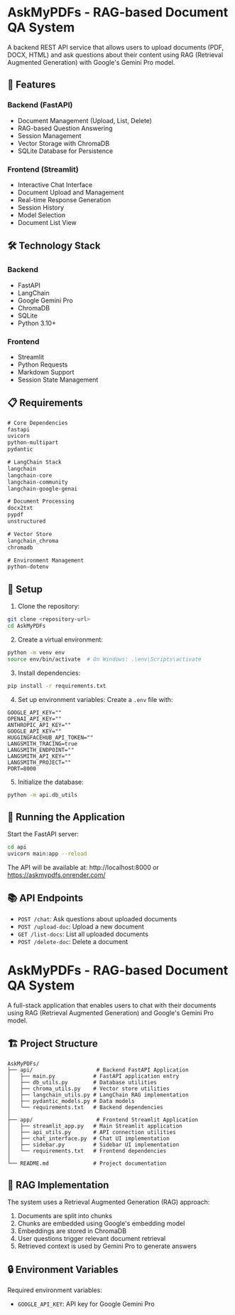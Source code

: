 # AskMyPDFs - RAG-based Document QA System

A backend REST API service that allows users to upload documents (PDF, DOCX, HTML) and ask questions about their content using RAG (Retrieval Augmented Generation) with Google's Gemini Pro model.

## 🚀 Features

### Backend (FastAPI)
- Document Management (Upload, List, Delete)
- RAG-based Question Answering
- Session Management
- Vector Storage with ChromaDB
- SQLite Database for Persistence

### Frontend (Streamlit)
- Interactive Chat Interface
- Document Upload and Management
- Real-time Response Generation
- Session History
- Model Selection
- Document List View

## 🛠️ Technology Stack

### Backend
- FastAPI
- LangChain
- Google Gemini Pro
- ChromaDB
- SQLite
- Python 3.10+

### Frontend
- Streamlit
- Python Requests
- Markdown Support
- Session State Management

## 📋 Requirements

```txt
# Core Dependencies
fastapi
uvicorn
python-multipart
pydantic

# LangChain Stack
langchain
langchain-core
langchain-community
langchain-google-genai

# Document Processing
docx2txt
pypdf
unstructured

# Vector Store
langchain_chroma
chromadb

# Environment Management
python-dotenv
```

## 🔧 Setup

1. Clone the repository:
```bash
git clone <repository-url>
cd AskMyPDFs
```

2. Create a virtual environment:
```bash
python -m venv env
source env/bin/activate  # On Windows: .\env\Scripts\activate
```

3. Install dependencies:
```bash
pip install -r requirements.txt
```

4. Set up environment variables:
Create a `.env` file with:
```plaintext
GOOGLE_API_KEY=""
OPENAI_API_KEY=""
ANTHROPIC_API_KEY=""
GOOGLE_API_KEY=""
HUGGINGFACEHUB_API_TOKEN=""
LANGSMITH_TRACING=true
LANGSMITH_ENDPOINT=""
LANGSMITH_API_KEY=""
LANGSMITH_PROJECT=""
PORT=8000

```

5. Initialize the database:
```bash
python -m api.db_utils
```

## 🚀 Running the Application

Start the FastAPI server:
```bash
cd api
uvicorn main:app --reload
```

The API will be available at: http://localhost:8000 or https://askmypdfs.onrender.com/

## 📚 API Endpoints

- `POST /chat`: Ask questions about uploaded documents
- `POST /upload-doc`: Upload a new document
- `GET /list-docs`: List all uploaded documents
- `POST /delete-doc`: Delete a document

# AskMyPDFs - RAG-based Document QA System

A full-stack application that enables users to chat with their documents using RAG (Retrieval Augmented Generation) and Google's Gemini Pro model.

## 🏗️ Project Structure

```
AskMyPDFs/
├── api/                    # Backend FastAPI Application
│   ├── main.py            # FastAPI application entry
│   ├── db_utils.py        # Database utilities
│   ├── chroma_utils.py    # Vector store utilities
│   ├── langchain_utils.py # LangChain RAG implementation
│   ├── pydantic_models.py # Data models
│   └── requirements.txt   # Backend dependencies
│
├── app/                    # Frontend Streamlit Application
│   ├── streamlit_app.py   # Main Streamlit application
│   ├── api_utils.py       # API connection utilities
│   ├── chat_interface.py  # Chat UI implementation
│   ├── sidebar.py         # Sidebar UI implementation
│   └── requirements.txt   # Frontend dependencies
│
└── README.md              # Project documentation
```

## 🔄 RAG Implementation

The system uses a Retrieval Augmented Generation (RAG) approach:
1. Documents are split into chunks
2. Chunks are embedded using Google's embedding model
3. Embeddings are stored in ChromaDB
4. User questions trigger relevant document retrieval
5. Retrieved context is used by Gemini Pro to generate answers

## 🔒 Environment Variables

Required environment variables:
- `GOOGLE_API_KEY`: API key for Google Gemini Pro

